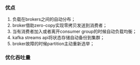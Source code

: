 ### 优点
1. 负载在brokers之间的自动分布；
2. broker借助zero-copy实现零拷贝发送到消费者；
3. 当有消费者加入或者离开consumer group的时候自动负载均衡；
4. kafka streams api将状态存储自动备份到集群；
5. broker故障的时候partition主动重新选举；

### 优化吞吐量
